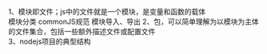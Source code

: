 1、模块即文件；js中的文件就是一个模块，是变量和函数的载体  
  模块分类
  commonJS规范
  模块导入、导出
2、包，可以简单理解为以模块为主体的文件集合，包括一些额外描述文件或配置文件  
3、nodejs项目的典型结构  
